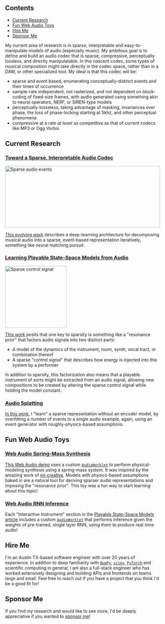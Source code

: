 ## Contents

- [Current Research](#current-research)
- [Fun Web Audio Toys](#fun-web-audio-toys)
- [Hire Me](#hire-me)
- [Sponsor Me](#sponsor-me)
  

My current area of research is in sparse, interpretable and easy-to-manipulate models of audio (especially music).  My ambitous goal is to define and build an audio codec that is sparse, compressive, perceptually lossless, and directly manipulatable.  In this nascent codec, some types of musical composition might take directly in the codec space, rather than in a DAW, or other specialized tool.  My ideal is that this codec will be:

- sparse and event based, enumerating conceptually-distinct events and their times of occurrence
- sample-rate independent, not rasterized, and not dependent on block-coding of fixed-size frames, with audio generated using something akin to neural operators, NERF, or SIREN-type models
- perceptually-losseless, taking advantage of masking, invariances over phase, the loss of phase-locking starting at 5khz, and other perceptual phenomena
- compressive at a rate _at least_ as competitive as that of current codecs like MP3 or Ogg Vorbis

## Current Research

### [Toward a Sparse, Interpretable Audio Codec]()

<img src="https://github.com/user-attachments/assets/424f803e-d969-4d69-9aa7-f8fc5f2dd739" alt="Sparse audio events" height="200" width="100%" />

[This evolving work](https://blog.cochlea.xyz/sparse-interpretable-audio-codec-paper.html) describes a deep-learning architecture for decomposing musical audio into a sparse, event-based representation iteratively, something like neural matching pursuit.

### [Learning Playable State-Space Models from Audio](https://blog.cochlea.xyz/rnn.html)

<img src="https://github.com/user-attachments/assets/95993a48-3829-4de1-870b-c65f242e5c1d" alt="Sparse control signal" height="200" />

[This work](https://blog.cochlea.xyz/rnn.html) posits that one key to sparsity is something like a "resonance prior" that factors audio signals into two distinct parts:

- A model of the dynamics of the instrument, room, synth, vocal tract, or combination thereof
- A sparse "control signal" that describes how energy is injected into this system by a performer

In addition to sparsity, this factorization also means that a playable instrument of sorts might be extracted from an audio signal, allowing new compositions to be created by altering the sparse control signal while holding the model constant.

### [Audio Splatting](https://blog.cochlea.xyz/hierarchical.html)

[In this work](https://blog.cochlea.xyz/hierarchical.html), I "learn" a sparse representation without an encoder model, by overfitting a number of events to a single audio example, again, using an event generator with roughly-physics-based assumptions. 

## Fun Web Audio Toys

### [Web Audio Spring-Mass Synthesis](https://blog.cochlea.xyz/string.html)

[This Web Audio demo](https://blog.cochlea.xyz/string.html) uses a custom [`AudioWorklet`](https://developer.mozilla.org/en-US/docs/Web/API/AudioWorklet) to perform physical-modeling synthesis using a spring-mass system.  It was inspired by the amazing work of [mi-creative](https://github.com/mi-creative).  Models with physics-based assumptions baked in are a natural tool for deriving sparser audio representations and imposing the "resonance prior".  This toy was a fun way to start learning about this topic!

### [Web Audio RNN Inference](https://blog.cochlea.xyz/rnn.html)

Each "Interactive Instrument" section in the [Playable State-Space Models article](https://blog.cochlea.xyz/rnn.html) includes a custom [`AudioWorklet`](https://developer.mozilla.org/en-US/docs/Web/API/AudioWorklet) that performs inference given the weights of pre-trained, single layer RNN, using them to produce real-time audio!

## Hire Me

I'm an Austin TX-based software engineer with over 20 years of experience.  In addition to deep familiarity with [`NumPy`](https://numpy.org/), [`scipy`](https://scipy.org/), [`PyTorch`](https://pytorch.org/) and scientific computing in general, I am also a full-stack engineer who has worked extensively designing and building APIs and frontends on teams large and small.  Feel free to reach out if you have a project that you think I'd be a good fit for!

## Sponsor Me

If you find my research and would like to see more, I'd be deeply appreciative if you wanted to [sponsor me](https://github.com/sponsors/JohnVinyard)!
